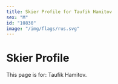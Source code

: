 ```yaml
---
title: Skier Profile for Taufik Hamitov
sex: "M"
id: "10830"
image: "/img/flags/rus.svg" 
---
```


# Skier Profile

This page is for: Taufik Hamitov.
    